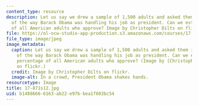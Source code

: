 ```yaml
---
content_type: resource
description: Let us say we drew a sample of 1,500 adults and asked them if they approved
  of the way Barack Obama was handling his job as president. Can we estimate the percentage
  of all American adults who approve? Image by Christopher Dilts on flickr.
file: https://ol-ocw-studio-app-production.s3.amazonaws.com/courses/17-871-political-science-laboratory-spring-2012/b14886666163ab22e97bbea1f603bc54_17-871s12.jpg
file_type: image/jpeg
image_metadata:
  caption: Let us say we drew a sample of 1,500 adults and asked them if they approved
    of the way Barack Obama was handling his job as president. Can we estimate the
    percentage of all American adults who approve? (Image by [Christopher Dilts](http://www.flickr.com/photos/barackobamadotcom/7709939772/)
    on flickr.)
  credit: Image by Christopher Dilts on flickr.
  image-alt: In a crowd, President Obama shakes hands.
resourcetype: Image
title: 17-871s12.jpg
uid: b1488666-6163-ab22-e97b-bea1f603bc54
---
```

